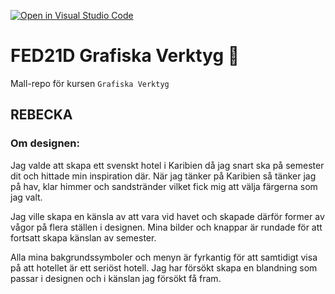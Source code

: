 [![Open in Visual Studio Code](https://classroom.github.com/assets/open-in-vscode-c66648af7eb3fe8bc4f294546bfd86ef473780cde1dea487d3c4ff354943c9ae.svg)](https://classroom.github.com/online_ide?assignment_repo_id=8452092&assignment_repo_type=AssignmentRepo)
# FED21D Grafiska Verktyg 🎨
Mall-repo för kursen `Grafiska Verktyg`

<h2>REBECKA</h2>
<h3>Om designen: </h3>

<p>Jag valde att skapa ett svenskt hotel i Karibien då jag snart ska på semester dit och hittade min inspiration där. 
När jag tänker på Karibien så tänker jag på hav, klar himmer och sandstränder vilket fick mig att välja färgerna som jag valt. </p>

<p>Jag ville skapa en känsla av att vara vid havet och skapade därför former av vågor på flera ställen i designen. Mina bilder och knappar är rundade för att fortsatt skapa känslan av semester. </p>
<p>Alla mina bakgrundssymboler och menyn är fyrkantig för att samtidigt visa på att hotellet är ett seriöst hotell. Jag har försökt skapa en blandning som passar i designen och i känslan jag försökt få fram. </p>
